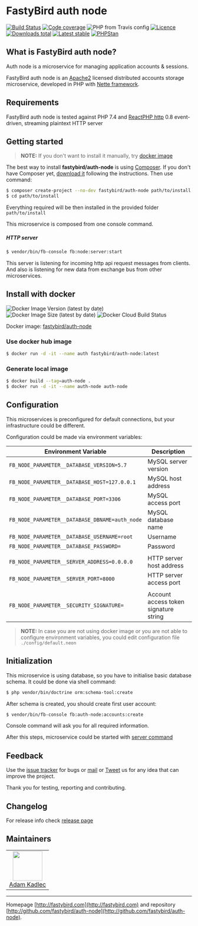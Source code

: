 # FastyBird auth node

[![Build Status](https://img.shields.io/travis/FastyBird/auth-node.svg?style=flat-square)](https://travis-ci.org/FastyBird/auth-node)
[![Code coverage](https://img.shields.io/coveralls/FastyBird/auth-node.svg?style=flat-square)](https://coveralls.io/r/FastyBird/auth-node)
![PHP from Travis config](https://img.shields.io/travis/php-v/fastybird/auth-node?style=flat-square)
[![Licence](https://img.shields.io/packagist/l/FastyBird/auth-node.svg?style=flat-square)](https://packagist.org/packages/FastyBird/auth-node)
[![Downloads total](https://img.shields.io/packagist/dt/FastyBird/auth-node.svg?style=flat-square)](https://packagist.org/packages/FastyBird/auth-node)
[![Latest stable](https://img.shields.io/packagist/v/FastyBird/auth-node.svg?style=flat-square)](https://packagist.org/packages/FastyBird/auth-node)
[![PHPStan](https://img.shields.io/badge/PHPStan-enabled-brightgreen.svg?style=flat-square)](https://github.com/phpstan/phpstan)

## What is FastyBird auth node?

Auth node is a microservice for managing application accounts & sessions.

FastyBird auth node is an [Apache2](http://github.com/fastybird/auth-node/blob/master/license.md) licensed distributed accounts storage microservice, developed in PHP with [Nette framework](https://nette.org).

## Requirements

FastyBird auth node is tested against PHP 7.4 and [ReactPHP http](https://github.com/reactphp/http) 0.8 event-driven, streaming plaintext HTTP server

## Getting started

> **NOTE:** If you don't want to install it manually, try [docker image](#install-with-docker)

The best way to install **fastybird/auth-node** is using [Composer](http://getcomposer.org/). If you don't have Composer yet, [download it](https://getcomposer.org/download/) following the instructions.
Then use command:

```sh
$ composer create-project --no-dev fastybird/auth-node path/to/install
$ cd path/to/install
```

Everything required will be then installed in the provided folder `path/to/install`

This microservice is composed from one console command.

##### HTTP server

```sh
$ vendor/bin/fb-console fb:node:server:start
```

This server is listening for incoming http api request messages from clients.
And also is listening for new data from exchange bus from other microservices.

## Install with docker

![Docker Image Version (latest by date)](https://img.shields.io/docker/v/fastybird/auth-node?style=flat-square)
![Docker Image Size (latest by date)](https://img.shields.io/docker/image-size/fastybird/auth-node?style=flat-square)
![Docker Cloud Build Status](https://img.shields.io/docker/cloud/build/fastybird/auth-node?style=flat-square)

Docker image: [fastybird/auth-node](https://hub.docker.com/r/fastybird/auth-node/)

### Use docker hub image

```bash
$ docker run -d -it --name auth fastybird/auth-node:latest
```

### Generate local image

```bash
$ docker build --tag=auth-node .
$ docker run -d -it --name auth-node auth-node
```

## Configuration

This microservices is preconfigured for default connections, but your infrastructure could be different.

Configuration could be made via environment variables:

| Environment Variable | Description |
| ---------------------- | ---------------------------- |
| `FB_NODE_PARAMETER__DATABASE_VERSION=5.7` | MySQL server version |
| `FB_NODE_PARAMETER__DATABASE_HOST=127.0.0.1` | MySQL host address |
| `FB_NODE_PARAMETER__DATABASE_PORT=3306` | MySQL access port |
| `FB_NODE_PARAMETER__DATABASE_DBNAME=auth_node` | MySQL database name |
| `FB_NODE_PARAMETER__DATABASE_USERNAME=root` | Username |
| `FB_NODE_PARAMETER__DATABASE_PASSWORD=` | Password |
| | |
| `FB_NODE_PARAMETER__SERVER_ADDRESS=0.0.0.0` | HTTP server host address |
| `FB_NODE_PARAMETER__SERVER_PORT=8000` | HTTP server access port |
| | |
| `FB_NODE_PARAMETER__SECURITY_SIGNATURE=` | Account access token signature string |

> **NOTE:** In case you are not using docker image or you are not able to configure environment variables, you could edit configuration file `./config/default.neon`

## Initialization

This microservice is using database, so you have to initialise basic database schema. It could be done via shell command:

```sh
$ php vendor/bin/doctrine orm:schema-tool:create
```

After schema is created, you should create first user account:

```sh
$ vendor/bin/fb-console fb:auth-node:accounts:create
```

Console command will ask you for all required information.

After this steps, microservice could be started with [server command](#http-server)

## Feedback

Use the [issue tracker](https://github.com/FastyBird/auth-node/issues) for bugs or [mail](mailto:info@fastybird.com) or [Tweet](https://twitter.com/fastybird) us for any idea that can improve the project.

Thank you for testing, reporting and contributing.

## Changelog

For release info check [release page](https://github.com/FastyBird/auth-node/releases)

## Maintainers

<table>
	<tbody>
		<tr>
			<td align="center">
				<a href="https://github.com/akadlec">
					<img width="80" height="80" src="https://avatars3.githubusercontent.com/u/1866672?s=460&amp;v=4">
				</a>
				<br>
				<a href="https://github.com/akadlec">Adam Kadlec</a>
			</td>
		</tr>
	</tbody>
</table>

***
Homepage [http://fastybird.com](http://fastybird.com) and repository [http://github.com/fastybird/auth-node](http://github.com/fastybird/auth-node).
